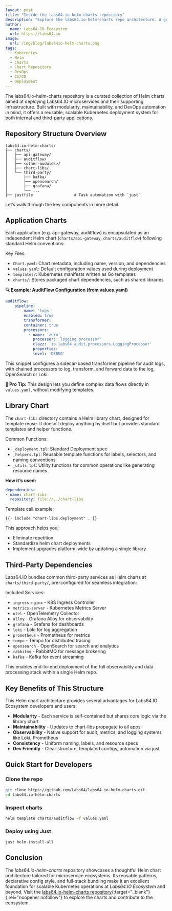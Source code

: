 ```yaml
---
layout: post
title: "Inside the labs64.io-helm-charts repository"
description: "Explore the labs64.io-helm-charts repo architecture. A guide to its modular design, library charts, and automated deployment of microservices on Kubernetes"
author:
  name: Labs64.IO Ecosystem
  url: https://labs64.io
image:
  url: /img/blog/labs64io-helm-charts.png
tags:
  - Kubernetes
  - Helm
  - Charts
  - Chart Repository
  - DevOps
  - CI/CD
  - Deployment
---
```


The labs64.io-helm-charts repository is a curated collection of Helm charts aimed at deploying Labs64.IO microservices and their supporting infrastructure.
Built with modularity, maintainability, and DevOps automation in mind, it offers a reusable, scalable Kubernetes deployment system for both internal and third-party applications.

## Repository Structure Overview

```
labs64.io-helm-charts/
├── charts/
│   ├── api-gateway/
│   ├── auditflow/
│   ├── <other-modules>/
│   ├── chart-libs/
│   └── third-party/
│       ├── kafka/
│       ├── opensearch/
│       ├── grafana/
│       └── ...
├── justfile                  # Task automation with `just`
```

Let’s walk through the key components in more detail.

## Application Charts

Each application (e.g. api-gateway, auditflow) is encapsulated as an independent Helm chart (`charts/api-gateway`, `charts/auditflow`) following standard Helm conventions:

Key Files:
- `Chart.yaml`: Chart metadata, including name, version, and dependencies
- `values.yaml`: Default configuration values used during deployment
- `templates/`: Kubernetes manifests written as Go templates
- `charts/`: Stores packaged chart dependencies, such as shared libraries

**🔍 Example: AuditFlow Configuration (from values.yaml)**

```yaml
auditflow:
    pipeline:
        name: 'logs'
        enabled: true
        transformer:
        container: true
        processors:
          - name: 'zero'
            processor: 'logging_processor'
            clazz: 'io.labs64.audit.processors.LoggingProcessor'
            properties:
            level: 'DEBUG'
```

This snippet configures a sidecar-based transformer pipeline for audit logs, with chained processors to log, transform, and forward data to the log, OpenSearch or Loki.

**🧠 Pro Tip:** This design lets you define complex data flows directly in `values.yaml`, without modifying templates.

## Library Chart

The `chart-libs` directory contains a Helm library chart, designed for template reuse. It doesn’t deploy anything by itself but provides standard templates and helper functions.

Common Functions:
- `_deployment.tpl`: Standard Deployment spec
- `_helpers.tpl`: Reusable template functions for labels, selectors, and naming conventions
- `_utils.tpl`: Utility functions for common operations like generating resource names

**How it’s used:**

```yaml
dependencies:
- name: chart-libs
  repository: file://../chart-libs
```

Template call example:

```
{{- include "chart-libs.deployment" . }}
```

This approach helps you:
- Eliminate repetition
- Standardize helm chart deployments
- Implement upgrades platform-wide by updating a single library

## Third-Party Dependencies

Labs64.IO bundles common third-party services as Helm charts at `charts/third-party/`, pre-configured for seamless integration:

Included Services:
- `ingress-nginx` - K8S Ingress Controller
- `metrics-server` - Kubernetes Metrics Server
- `otel` - OpenTelemetry Collector
- `alloy` -  Grafana Alloy for observability
- `grafana` - Grafana for dashboards
- `loki` - Loki for log aggregation
- `prometheus` - Prometheus for metrics
- `tempo` - Tempo for distributed tracing
- `opensearch` - OpenSearch for search and analytics
- `rabbitmq` - RabbitMQ for message brokering
- `kafka` - Kafka for event streaming

This enables end-to-end deployment of the full observability and data processing stack within a single Helm repo.

## Key Benefits of This Structure

This Helm chart architecture provides several advantages for Labs64.IO Ecosystem developers and users:

- **Modularity** - Each service is self-contained but shares core logic via the library chart
- **Maintainability** - Updates to chart-libs propagate to all apps
- **Observability** - Native support for audit, metrics, and logging systems like Loki, Prometheus
- **Consistency** - Uniform naming, labels, and resource specs
- **Dev Friendly** - Clear structure, templated configs, automation via just


## Quick Start for Developers

### Clone the repo

```bash
git clone https://github.com/Labs64/labs64.io-helm-charts.git
cd labs64.io-helm-charts
```

### Inspect charts

```bash
helm template charts/auditflow -f values.yaml
```

### Deploy using Just

```
just helm-install-all
```

## Conclusion

The *labs64.io-helm-charts* repository showcases a thoughtful Helm chart architecture tailored for microservice ecosystems. Its reusable patterns, declarative config style, and full-stack bundling make it an excellent foundation for scalable Kubernetes operations at *Labs64.IO Ecosystem* and beyond.
Visit the [labs64.io-helm-charts repository](https://github.com/Labs64/labs64.io-helm-charts){:target="_blank"}{:rel="noopener nofollow"} to explore the charts and contribute to the ecosystem.